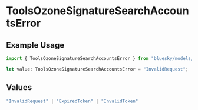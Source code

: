 # ToolsOzoneSignatureSearchAccountsError

## Example Usage

```typescript
import { ToolsOzoneSignatureSearchAccountsError } from "bluesky/models/errors";

let value: ToolsOzoneSignatureSearchAccountsError = "InvalidRequest";
```

## Values

```typescript
"InvalidRequest" | "ExpiredToken" | "InvalidToken"
```